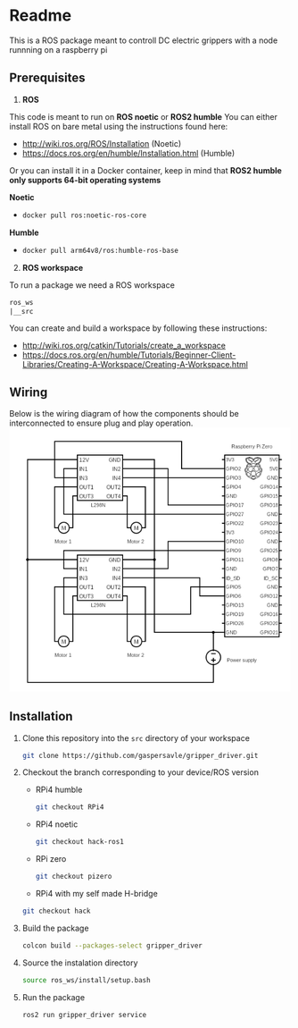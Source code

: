 # Readme
This is a ROS package meant to controll DC electric grippers with a node runnning on a raspberry pi

## Prerequisites
1. **ROS**
   
This code is meant to run on **ROS noetic** or **ROS2 humble**
You can either install ROS on bare metal using the instructions found here:
  - http://wiki.ros.org/ROS/Installation (Noetic)
  - https://docs.ros.org/en/humble/Installation.html (Humble)

Or you can install it in a Docker container, keep in mind that **ROS2 humble only supports 64-bit operating systems**

 **Noetic**
  - ```bash
    docker pull ros:noetic-ros-core
    ``` 
  **Humble**
  - ```bash
    docker pull arm64v8/ros:humble-ros-base
    ```
2. **ROS workspace**
   
To run a package we need a ROS workspace
```
ros_ws
|__src
```
You can create and build a workspace by following these instructions:
- http://wiki.ros.org/catkin/Tutorials/create_a_workspace
- https://docs.ros.org/en/humble/Tutorials/Beginner-Client-Libraries/Creating-A-Workspace/Creating-A-Workspace.html

## Wiring
Below is the wiring diagram of how the components should be interconnected to ensure plug and play operation.
![wiring diagram](figures/wiring.png)

## Installation
1. Clone this repository into the `src` directory of your workspace
   ```bash
   git clone https://github.com/gaspersavle/gripper_driver.git
   ```
2. Checkout the branch corresponding to your device/ROS version
   - RPi4 humble
     ```bash
     git checkout RPi4
     ```
   - RPi4 noetic
     ```bash
     git checkout hack-ros1
     ```
   - RPi zero
     ```bash
     git checkout pizero
     ```
   -  RPi4 with my self made H-bridge
     ```bash
     git checkout hack
     ```
     
3. Build the package
   ```bash
   colcon build --packages-select gripper_driver
   ```
4. Source the instalation directory
   ```bash
   source ros_ws/install/setup.bash
   ```
5. Run the package
   ```bash
   ros2 run gripper_driver service
   ```
  
